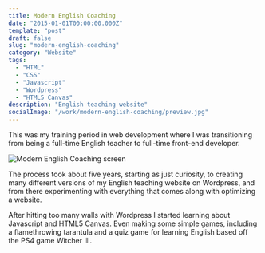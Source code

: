 ```yaml
---
title: Modern English Coaching
date: "2015-01-01T00:00:00.000Z"
template: "post"
draft: false
slug: "modern-english-coaching"
category: "Website"
tags:
  - "HTML"
  - "CSS"
  - "Javascript"
  - "Wordpress"
  - "HTML5 Canvas"
description: "English teaching website"
socialImage: "/work/modern-english-coaching/preview.jpg"
---
```


This was my training period in web development where I was transitioning from being a full-time English teacher to full-time front-end developer.

![Modern English Coaching screen](/work/modern-english-coaching/preview.jpg)

The process took about five years, starting as just curiosity, to creating many different versions of my English teaching website on Wordpress, and from there experimenting with everything that comes along with optimizing a website.

After hitting too many walls with Wordpress I started learning about Javascript and HTML5 Canvas. Even making some simple games, including a flamethrowing tarantula and a quiz game for learning English based off the PS4 game Witcher III.

